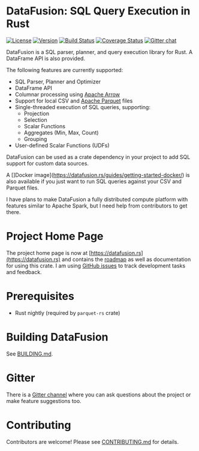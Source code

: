 # DataFusion: SQL Query Execution in Rust

[![License](https://img.shields.io/badge/License-Apache%202.0-blue.svg)](https://opensource.org/licenses/Apache-2.0)
[![Version](https://img.shields.io/crates/v/datafusion.svg)](https://crates.io/crates/datafusion)
[![Build Status](https://travis-ci.org/datafusion-rs/datafusion.svg?branch=master)](https://travis-ci.org/datafusion-rs/datafusion)
[![Coverage Status](https://coveralls.io/repos/github/datafusion-rs/datafusion/badge.svg?branch=master)](https://coveralls.io/github/datafusion-rs/datafusion?branch=master)
[![Gitter chat](https://badges.gitter.im/gitterHQ/gitter.png)](https://gitter.im/datafusion-rs)

DataFusion is a SQL parser, planner, and query execution library for Rust. A DataFrame API is also provided.

The following features are currently supported:

- SQL Parser, Planner and Optimizer
- DataFrame API
- Columnar processing using [Apache Arrow](https://arrow.apache.org/)
- Support for local CSV and [Apache Parquet](https://parquet.apache.org/) files
- Single-threaded execution of SQL queries, supporting:
  - Projection
  - Selection
  - Scalar Functions
  - Aggregates (Min, Max, Count)
  - Grouping
- User-defined Scalar Functions (UDFs)

DataFusion can be used as a crate dependency in your project to add SQL support for custom data sources.

A []Docker image](https://datafusion.rs/guides/getting-started-docker/) is also available if you just want to run SQL queries against your CSV and Parquet files.

I have plans to make DataFusion a fully distributed compute platform with features similar to Apache Spark, but I need help from contributors to get there.

# Project Home Page

The project home page is now at [https://datafusion.rs](https://datafusion.rs) and contains the [roadmap](https://datafusion.rs/roadmap) as well as documentation for using this crate. I am using [GitHub issues](https://github.com/datafusion-rs/datafusion-rs/issues) to track development tasks and feedback.

# Prerequisites

- Rust nightly (required by `parquet-rs` crate)

# Building DataFusion

See [BUILDING.md](/BUILDING.md).

# Gitter

There is a [Gitter channel](https://gitter.im/datafusion-rs/Lobby) where you can ask questions about the project or make feature suggestions too.

# Contributing

Contributors are welcome! Please see [CONTRIBUTING.md](/CONTRIBUTING.md) for details.


 
